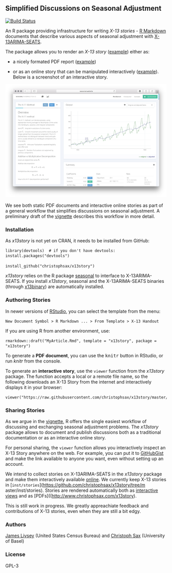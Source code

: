 Simplified Discussions on Seasonal Adjustment
---------------------------------------------

[![Build Status](https://travis-ci.org/christophsax/x13story.svg?branch=master)](https://travis-ci.org/christophsax/x13story)

An R package providing infrastructure for writing *X-13 stories* - 
[R Markdown](http://rmarkdown.rstudio.com) documents that describe various 
aspects of seasonal adjustment with 
[X-13ARIMA-SEATS](https://www.census.gov/srd/www/x13as/).

The package allows you to render an *X-13 story* 
([example](https://raw.githubusercontent.com/christophsax/x13story/master/inst/stories/x11.Rmd)) 
either as:

- a nicely formated PDF report ([example](http://www.christophsax.com/x13story/x11.pdf))

- or as an online story that can be manipulated interactively ([example](http://www.christophsax.com/x13story/)). Below is a screenshot of an interactive story.

![](https://raw.githubusercontent.com/christophsax/x13story/master/out/screenshot.png)

We see both static PDF documents and interactive online stories as part of a
general workflow that simplifies discussions on seasonal adjustment. A
preliminary draft of the 
[vignette](https://github.com/christophsax/x13story/raw/master/vignettes/x13story.pdf) 
describes this workflow in more detail.


### Installation

As *x13story* is not yet on CRAN, it needs to be installed from GitHub:


    library(devtools)  # if you don't have devtools: install.packages("devtools")

    install_github("christophsax/x13story")


*x13story* relies on the R package 
[seasonal](https://CRAN.R-project.org/package=seasonal) to interface to 
X-13ARIMA-SEATS. If you install *x13story*, seasonal and the X-13ARIMA-SEATS 
binaries (through [x13binary](https://CRAN.R-project.org/package=x13binary)) are 
automatically installed.

### Authoring Stories

In newer versions of [RStudio](https://www.rstudio.com/products/RStudio/), you 
can select the template from the menu:

    New Document Symbol > R Markdown ... > From Template > X-13 Handout
    
If you are using R from another environment, use:

    rmarkdown::draft("MyArticle.Rmd", template = "x13story", package = "x13story")

To generate a **PDF document**, you can use the <kbd>knitr</kbd> button in
RStudio, or run *knitr* from the console.

To generate an **interactive story**, use the `viewer` function from the
*x13story* package. The function accepts a local or a remote file name, so the
following downloads an X-13 Story from the internet and interactively displays
it in your browser:

    viewer("https://raw.githubusercontent.com/christophsax/x13story/master/inst/stories/x11.Rmd")


### Sharing Stories

As we argue in the [vignette](https://github.com/christophsax/x13story/raw/master/vignettes/x13story.pdf), R offers the single easiest workflow of discussing and 
exchanging seasonal adjustment problems. The *x13story* package allows to 
document and publish discussions both as a traditional documentation or as an 
interactive online story.

For personal sharing, the `viewer` function allows you interactively inspect an
X-13 Story anywhere on the web. For example, you can put it to
[GitHubGist](https://gist.github.com) and make the link available to anyone you
want, even without setting up an account.

We intend to collect stories on X-13ARIMA-SEATS in the *x13story* package and
make them interactively available
[online]([example](http://www.christophsax.com/x13story/)). We currently keep
X-13 stories in [`inst/stories`](https://github.com/christophsax/x13story/tree/m
aster/inst/stories). Stories are rendered automatically both as 
[interactive views](http://www.seasonal.website/x13story) and as [PDFs]((http://www.christophsax.com/x13story).

This is still work in progress. We greatly appreachiate feedback and
contributions of X-13 stories, even when they are still a bit edgy.


### Authors

[James Livsey](http://www.census.gov/research/researchers/profile.php?cv_profile=3922&cv_submenu=title) (United States Census Bureau) and 
[Christoph Sax](http://www.christophsax.com) (University of Basel)


### License

GPL-3

